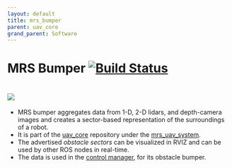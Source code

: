 ```yaml
---
layout: default
title: mrs_bumper
parent: uav_core
grand_parent: Software
---
```

# MRS Bumper [![Build Status](https://travis-ci.com/ctu-mrs/mrs_bumper.svg?branch=master)](https://travis-ci.com/ctu-mrs/mrs_bumper)
# ![](.fig/bumper.jpg)

* MRS bumper aggregates data from 1-D, 2-D lidars, and depth-camera images and creates a sector-based representation of the surroundings of a robot.
* It is part of the [uav_core](https://github.com/ctu-mrs/uav_core) repository under the [mrs_uav_system](https://github.com/ctu-mrs/mrs_uav_system).
* The advertised *obstacle sectors* can be visualized in RVIZ and can be used by other ROS nodes in real-time.
* The data is used in the [control manager](https://github.com/ctu-mrs/mrs_uav_managers), for its obstacle bumper.
